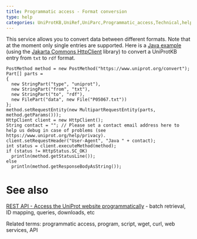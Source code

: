 ```yaml
---
title: Programmatic access - Format conversion
type: help
categories: UniProtKB,UniRef,UniParc,Programmatic_access,Technical,help
---
```


This service allows you to convert data between different formats. Note that at the moment only single entries are supported. Here is a [Java example](https://www.uniprot.org/help/api_format_conversion#conversion_java_example) (using the [Jakarta Commons HttpClient](http://jakarta.apache.org/commons/httpclient/) library) to convert a UniProtKB entry from `txt` to `rdf` format.

    PostMethod method = new PostMethod("https://www.uniprot.org/convert");
    Part[] parts =
    {
      new StringPart("type", "uniprot"),
      new StringPart("from", "txt"),
      new StringPart("to", "rdf"),
      new FilePart("data", new File("P05067.txt"))
    };
    method.setRequestEntity(new MultipartRequestEntity(parts, method.getParams()));
    HttpClient client = new HttpClient();
    String contact = ""; // Please set a contact email address here to help us debug in case of problems (see https://www.uniprot.org/help/privacy).
    client.setRequestHeader("User-Agent", "Java " + contact);
    int status = client.executeMethod(method);
    if (status != HttpStatus.SC_OK)
      println(method.getStatusLine());
    else
      println(method.getResponseBodyAsString());

# See also

[REST API - Access the UniProt website programmatically](https://www.uniprot.org/help/api) - batch retrieval, ID mapping, queries, downloads, etc

Related terms: programmatic access, program, script, wget, curl, web services, API
